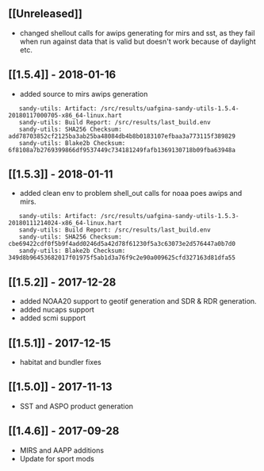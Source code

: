 ## [[Unreleased]]
- changed shellout calls for awips generating for mirs and sst, as they fail when run against data that is valid but doesn't work because of daylight etc. 

## [[1.5.4]] - 2018-01-16
- added source to mirs awips generation 
```
   sandy-utils: Artifact: /src/results/uafgina-sandy-utils-1.5.4-20180117000705-x86_64-linux.hart
   sandy-utils: Build Report: /src/results/last_build.env
   sandy-utils: SHA256 Checksum: add78703852cf2125ba3ab25ba48084db4b8b0183107efbaa3a773115f389829
   sandy-utils: Blake2b Checksum: 6f8108a7b2769399866df9537449c734181249fafb1369130718b09fba63948a
```
## [[1.5.3]] - 2018-01-11
- added clean env to problem shell_out calls for noaa poes awips and mirs. 
```
   sandy-utils: Artifact: /src/results/uafgina-sandy-utils-1.5.3-20180111214024-x86_64-linux.hart
   sandy-utils: Build Report: /src/results/last_build.env
   sandy-utils: SHA256 Checksum: cbe69422cdf0f5b9f4add0246d5a42d78f61230f5a3c63073e2d576447a0b7d0
   sandy-utils: Blake2b Checksum: 349d8b96453682017f01975f5ab1d3a76f9c2e90a009625cfd327163d81dfa55
```
## [[1.5.2]] - 2017-12-28
- added NOAA20 support to geotif generation and SDR & RDR generation. 
- added nucaps support
- added scmi support
## [[1.5.1]] - 2017-12-15
- habitat and bundler fixes

## [[1.5.0]] - 2017-11-13
- SST and ASPO product generation

## [[1.4.6]] - 2017-09-28
- MIRS and AAPP additions
- Update for sport mods
